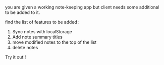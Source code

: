 you are given a working note-keeping app but client needs some additional to be added to it.

find the list of features to be added :

1. Sync notes with localStorage
2. Add note summary titles
3. move modified notes to the top of the list
4. delete notes

Try it out!!
